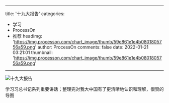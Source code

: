 
---
title: '十九大报告'
categories: 
 - 学习
 - ProcessOn
 - 推荐
headimg: 'https://img.processon.com/chart_image/thumb/59e861e1e4b0801805756a59.png'
author: ProcessOn
comments: false
date: 2022-01-21 03:21:01
thumbnail: 'https://img.processon.com/chart_image/thumb/59e861e1e4b0801805756a59.png'
---

<div>   
<img class="thumb" alt="十九大报告" src="https://img.processon.com/chart_image/thumb/59e861e1e4b0801805756a59.png" referrerpolicy="no-referrer">
<p>学习习总书记系列重要讲话；整理完对我大中国有了更清晰地认识和理解，很赞的导图</p>  
</div>
            